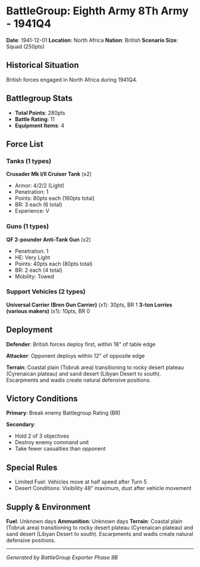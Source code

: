 # BattleGroup: Eighth Army 8Th Army - 1941Q4

**Date**: 1941-12-01
**Location**: North Africa
**Nation**: British
**Scenario Size**: Squad (250pts)

## Historical Situation

British forces engaged in North Africa during 1941Q4.

## Battlegroup Stats

- **Total Points**: 280pts
- **Battle Rating**: 11
- **Equipment Items**: 4

## Force List

### Tanks (1 types)

**Crusader Mk I/II Cruiser Tank** (x2)
- Armor: 4/2/2 (Light)
- Penetration: 1
- Points: 80pts each (160pts total)
- BR: 3 each (6 total)
- Experience: V

### Guns (1 types)

**QF 2-pounder Anti-Tank Gun** (x2)
- Penetration: 1
- HE: Very Light
- Points: 40pts each (80pts total)
- BR: 2 each (4 total)
- Mobility: Towed

### Support Vehicles (2 types)

**Universal Carrier (Bren Gun Carrier)** (x1): 30pts, BR 1
**3-ton Lorries (various makers)** (x1): 10pts, BR 0

## Deployment

**Defender**: British forces deploy first, within 18" of table edge

**Attacker**: Opponent deploys within 12" of opposite edge

**Terrain**: Coastal plain (Tobruk area) transitioning to rocky desert plateau (Cyrenaican plateau) and sand desert (Libyan Desert to south). Escarpments and wadis create natural defensive positions.

## Victory Conditions

**Primary**: Break enemy Battlegroup Rating (BR)

**Secondary**:
- Hold 2 of 3 objectives
- Destroy enemy command unit
- Take fewer casualties than opponent

## Special Rules

- Limited Fuel: Vehicles move at half speed after Turn 5
- Desert Conditions: Visibility 48" maximum, dust after vehicle movement

## Supply & Environment

**Fuel**: Unknown days
**Ammunition**: Unknown days
**Terrain**: Coastal plain (Tobruk area) transitioning to rocky desert plateau (Cyrenaican plateau) and sand desert (Libyan Desert to south). Escarpments and wadis create natural defensive positions.

---

*Generated by BattleGroup Exporter Phase 9B*
